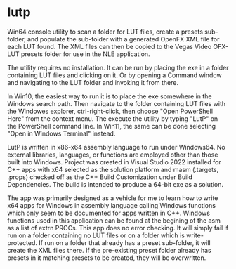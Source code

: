 # lutp
Win64 console utility to scan a folder for LUT files, create a presets sub-folder, and populate the sub-folder with a generated OpenFX XML file for each LUT found.  The XML files can then be copied to the Vegas Video OFX-LUT presets folder for use in the NLE application.  

The utility requires no installation. It can be run by placing the exe in a folder containing LUT files and clicking on it. Or by opening a Command window and navigating to the LUT folder and invoking it from there.

In Win10, the easiest way to run it is to place the exe somewhere in the Windows search path. Then navigate to the folder containing LUT files with the Windowes explorer, ctrl-right-click, then choose "Open PowerShell Here" from the context menu. The execute the utility by typing "LutP" on the PowerShell command line. In Win11, the same can be done selecting "Open in Windows Terminal" instead.  

LutP is written in x86-x64 assembly language to run under Windows64.  No external libraries, languages, or functions are employed other than those built into Windows.  Project was created in Visual Studio 2022 installed for C++ apps with x64 selected as the solution platform and masm (.targets, .props) checked off as the C++ Build Customization under Build Dependencies. The build is intended to produce a 64-bit exe as a solution.

The app was primarily designed as a vehicle for me to learn how to write x64 apps for Windows in assembly language calling Windows functions which only seem to be documented for apps written in C++. Windows functions used in this application can be found at the begining of the asm as a list of extrn PROCs. This app does no error checking. It will simply fail if run on a folder containing no LUT files or on a folder which is write-protected. If run on a folder that already has a preset sub-folder, it will create the XML files there. If the pre-existing preset folder already has presets in it matching presets to be created, they will be overwritten.
